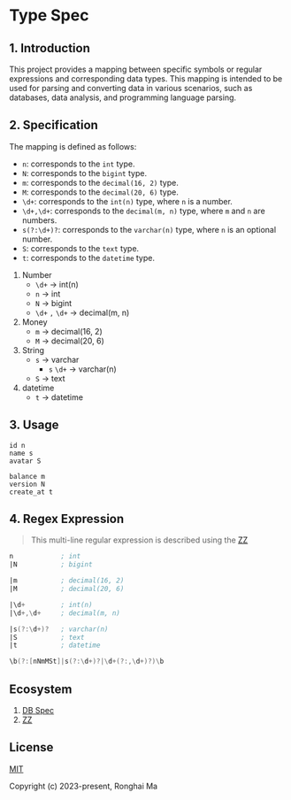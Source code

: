 # Type Spec

## 1. Introduction

This project provides a mapping between specific symbols or regular expressions and corresponding data types. This mapping is intended to be used for parsing and converting data in various scenarios, such as databases, data analysis, and programming language parsing.

## 2. Specification

The mapping is defined as follows:

- `n`: corresponds to the `int` type.
- `N`: corresponds to the `bigint` type.
- `m`: corresponds to the `decimal(16, 2)` type.
- `M`: corresponds to the `decimal(20, 6)` type.
- `\d+`: corresponds to the `int(n)` type, where `n` is a number.
- `\d+,\d+`: corresponds to the `decimal(m, n)` type, where `m` and `n` are numbers.
- `s(?:\d+)?`: corresponds to the `varchar(n)` type, where `n` is an optional number.
- `S`: corresponds to the `text` type.
- `t`: corresponds to the `datetime` type.

1. Number
    - `\d+` -> int(n)
    - `n` -> int
    - `N` -> bigint
    - `\d+` `,` `\d+` -> decimal(m, n)
2. Money
    - `m` -> decimal(16, 2)
    - `M` -> decimal(20, 6)
3. String
    - `s` -> varchar
        - `s` `\d+` -> varchar(n)
    - `S` -> text
4. datetime
    - `t` -> datetime

## 3. Usage

```
id n
name s
avatar S

balance m
version N
create_at t
```

## 4. Regex Expression

> This multi-line regular expression is described using the [ZZ](https://github.com/maronghai/zz)

```asm
n            ; int
|N           ; bigint

|m           ; decimal(16, 2)
|M           ; decimal(20, 6)

|\d+         ; int(n)
|\d+,\d+     ; decimal(m, n)

|s(?:\d+)?   ; varchar(n)
|S           ; text
|t           ; datetime
```

```asm
\b(?:[nNmMSt]|s(?:\d+)?|\d+(?:,\d+)?)\b
```

## Ecosystem

1. [DB Spec](https://github.com/maronghai/dbspec)
2. [ZZ](https://github.com/maronghai/zz)

## License

[MIT](https://opensource.org/licenses/MIT)

Copyright (c) 2023-present, Ronghai Ma
